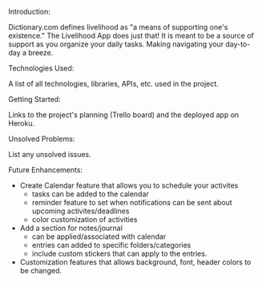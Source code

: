 Introduction:

Dictionary.com defines livelihood as "a means of supporting one's existence." The Livelihood App does just that! It is meant to be a source of support as you organize your daily tasks. Making navigating your day-to-day a breeze.

Technologies Used:

A list of all technologies, libraries, APIs, etc. used in the project.

Getting Started:

Links to the project's planning (Trello board) and the deployed app on Heroku.

Unsolved Problems:

List any unsolved issues.

Future Enhancements:

- Create Calendar feature that allows you to schedule your activites
  - tasks can be added to the calendar
  - reminder feature to set when notifications can be sent about upcoming activites/deadlines
  - color customization of activities
- Add a section for notes/journal
  - can be applied/associated with calendar
  - entries can added to specific folders/categories
  - include custom stickers that can apply to the entries.
- Customization features that allows background, font, header colors to be changed.
